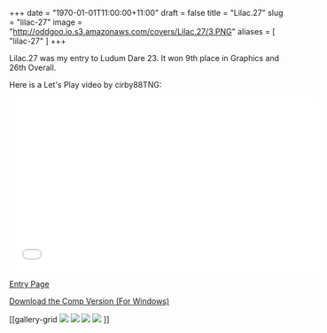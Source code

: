 +++
date = "1970-01-01T11:00:00+11:00"
draft = false
title = "Lilac.27"
slug = "lilac-27"
image = "http://oddgoo.io.s3.amazonaws.com/covers/Lilac.27/3.PNG"
aliases = [
	"lilac-27"
]
+++




Lilac.27 was my entry to Ludum Dare 23. It won 9th place in Graphics and 26th Overall.

Here is a Let's Play video by cirby88TNG:
<iframe width="560" height="315" src="//www.youtube.com/embed/0okSMmlrEX0" frameborder="0" allowfullscreen></iframe>

[Entry Page](http://ludumdare.com/compo/ludum-dare-23/?action=preview&uid=6590)

[Download the Comp Version (For Windows)](http://c3434655.r55.cf0.rackcdn.com/Lilac27.zip)

[[gallery-grid
![](http://oddgoo.io.s3.amazonaws.com/covers/Lilac.27/3.PNG)
![](http://oddgoo.io.s3.amazonaws.com/covers/Lilac.27/1.gif)
![](http://oddgoo.io.s3.amazonaws.com/covers/Lilac.27/2.png)
![](http://oddgoo.io.s3.amazonaws.com/covers/Lilac.27/4.PNG)
]]
